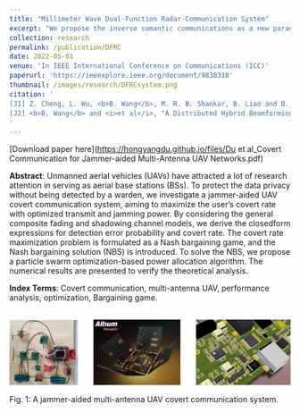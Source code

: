 ```yaml
---
title: "Millimeter Wave Dual-Function Radar-Communication System"
excerpt: "We propose the inverse semantic communications as a new paradigm. Instead of extracting semantic information from messages, we aim to encode the taskrelated source messages into a hyper-source message for data transmission or storage. Following this paradigm, we design an inverse semantic-aware wireless sensing framework with three algorithms for data sampling, reconfigurable intelligent surface (RIS)-aided encoding, and self-supervised decoding, respectively. Using the sensing data collected from real-world, we show that our framework can reduce the data volume by 95% compared to that before encoding, without affecting the accomplishment of sensing tasks."
collection: research
permalink: /publication/DFRC
date: 2022-05-01
venue: 'In IEEE International Conference on Communications (ICC)'
paperurl: 'https://ieeexplore.ieee.org/document/9838318'
thumbnail: /images/research/DFRCsystem.png
citation: '
[J1] Z. Cheng, L. Wu, <b>B. Wang</b>, M. R. B. Shankar, B. Liao and B. Ottersten, "Hybrid Beamforming in mmWave Dual-Function Radar-Communication Systems: Models, Technologies, and Challenges," submitted to <i>IEEE Magazine</i>. <br>
[J2] <b>B. Wang</b> and <i>et al</i>, "A Distributed Hybrid Beamforming Design Framework for Cooperative Cell-Free Dual-Function Radar-Communication Networks," submitted to <i>IEEE Transactions on Signal Processing</i>.
'
---
```


[Download paper here](https://hongyangdu.github.io/files/Du et al_Covert Communication for Jammer-aided Multi-Antenna UAV Networks.pdf)

**Abstract**: Unmanned aerial vehicles (UAVs) have attracted a lot of research attention in serving as aerial base stations (BSs). To protect the data privacy without being detected by a warden, we investigate a jammer-aided UAV covert communication system, aiming to maximize the user’s covert rate with optimized transmit and jamming power. By considering the general composite fading and shadowing channel models, we derive the closedform expressions for detection error probability and covert rate. The covert rate maximization problem is formulated as a Nash bargaining game, and the Nash bargaining solution (NBS) is introduced. To solve the NBS, we propose a particle swarm optimization-based power allocation algorithm. The numerical results are presented to verify the theoretical analysis.

**Index Terms**: Covert communication, multi-antenna UAV, performance analysis, optimization, Bargaining game.

<br/><img src='/images/research/addesign.png' width = "700">

Fig. 1: A jammer-aided multi-antenna UAV covert communication system.